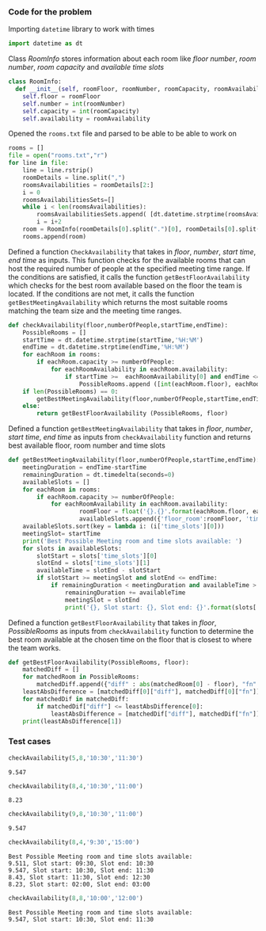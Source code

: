 
### Code for the problem
Importing `datetime` library to work with times


```python
import datetime as dt
```

Class *RoomInfo* stores information about each room like *floor number*, *room number*, *room capacity* and *available time slots*


```python
class RoomInfo:
  def __init__(self, roomFloor, roomNumber, roomCapacity, roomAvailability):
    self.floor = roomFloor
    self.number = int(roomNumber)
    self.capacity = int(roomCapacity)
    self.availability = roomAvailability
```

Opened the `rooms.txt` file and parsed to be able to be able to work on


```python
rooms = []
file = open("rooms.txt","r")
for line in file: 
    line = line.rstrip()
    roomDetails = line.split(",")
    roomsAvailabilities = roomDetails[2:]
    i = 0
    roomsAvailabilitiesSets=[]
    while i < len(roomsAvailabilities):
        roomsAvailabilitiesSets.append( [dt.datetime.strptime(roomsAvailabilities[i],'%H:%M'), dt.datetime.strptime(roomsAvailabilities[i+1],'%H:%M')])
        i = i+2
    room = RoomInfo(roomDetails[0].split(".")[0], roomDetails[0].split(".")[1],roomDetails[1],roomsAvailabilitiesSets)
    rooms.append(room)
```

Defined a function `CheckAvailability` that takes in *floor*, *number*, *start time*, *end time* as inputs. This function checks for the available rooms that can host the required number of people at the specified meeting time range. If the conditions are satisfied, it calls the function `getBestFloorAvailability` which checks for the best room available based on the floor the team is located. If the conditions are not met, it calls the function `getBestMeetingAvailability` which returns the most suitable rooms matching the team size and the meeting time ranges.


```python
def checkAvailability(floor,numberOfPeople,startTime,endTime):
    PossibleRooms = []
    startTime = dt.datetime.strptime(startTime,'%H:%M')
    endTime = dt.datetime.strptime(endTime,'%H:%M')
    for eachRoom in rooms:
        if eachRoom.capacity >= numberOfPeople:
            for eachRoomAvailability in eachRoom.availability:
                if startTime >=  eachRoomAvailability[0] and endTime <= eachRoomAvailability[1]:
                    PossibleRooms.append ([int(eachRoom.floor), eachRoom.number])
    if len(PossibleRooms) == 0:
        getBestMeetingAvailability(floor,numberOfPeople,startTime,endTime)
    else:
        return getBestFloorAvailability (PossibleRooms, floor)
```

Defined a function `getBestMeetingAvailability` that takes in *floor*, *number*, *start time*, *end time* as inputs from `checkAvailability` function and returns best available floor, room number and time slots 


```python
def getBestMeetingAvailability(floor,numberOfPeople,startTime,endTime):
    meetingDuration = endTime-startTime
    remainingDuration = dt.timedelta(seconds=0)
    availableSlots = []
    for eachRoom in rooms:
        if eachRoom.capacity >= numberOfPeople:
            for eachRoomAvailability in eachRoom.availability:
                    roomFloor = float('{}.{}'.format(eachRoom.floor, eachRoom.number))
                    availableSlots.append({'floor_room':roomFloor, 'time_slots':eachRoomAvailability})
    availableSlots.sort(key = lambda i: (i['time_slots'][0]))
    meetingSlot= startTime
    print('Best Possible Meeting room and time slots available: ')
    for slots in availableSlots:
        slotStart = slots['time_slots'][0]
        slotEnd = slots['time_slots'][1]
        availableTime = slotEnd - slotStart
        if slotStart >= meetingSlot and slotEnd <= endTime:
            if remainingDuration < meetingDuration and availableTime > dt.timedelta(minutes=30):
                remainingDuration += availableTime
                meetingSlot = slotEnd
                print('{}, Slot start: {}, Slot end: {}'.format(slots['floor_room'],slotStart.strftime('%I:%M'),slotEnd.strftime('%I:%M')))
```

Defined a function `getBestFloorAvailability` that takes in *floor*, *PossibleRooms* as inputs from `checkAvailability` function to determine the best room available at the chosen time on the floor that is closest to where the team works.


```python
def getBestFloorAvailability(PossibleRooms, floor):
    matchedDiff = []
    for matchedRoom in PossibleRooms:
        matchedDiff.append({"diff" : abs(matchedRoom[0] - floor), "fn":str(matchedRoom[0]) +"."+ str(matchedRoom[1])})
    leastAbsDifference = [matchedDiff[0]["diff"], matchedDiff[0]["fn"]]
    for matchedDif in matchedDiff:
        if matchedDif["diff"] <= leastAbsDifference[0]:
            leastAbsDifference = [matchedDif["diff"], matchedDif["fn"]]
    print(leastAbsDifference[1])

```

### Test cases



```python
checkAvailability(5,8,'10:30','11:30')
```

    9.547
    


```python
checkAvailability(8,4,'10:30','11:00')
```

    8.23
    


```python
checkAvailability(9,8,'10:30','11:00')
```

    9.547
    


```python
checkAvailability(8,4,'9:30','15:00')
```

    Best Possible Meeting room and time slots available: 
    9.511, Slot start: 09:30, Slot end: 10:30
    9.547, Slot start: 10:30, Slot end: 11:30
    8.43, Slot start: 11:30, Slot end: 12:30
    8.23, Slot start: 02:00, Slot end: 03:00
    


```python
checkAvailability(8,8,'10:00','12:00')
```

    Best Possible Meeting room and time slots available: 
    9.547, Slot start: 10:30, Slot end: 11:30
    
